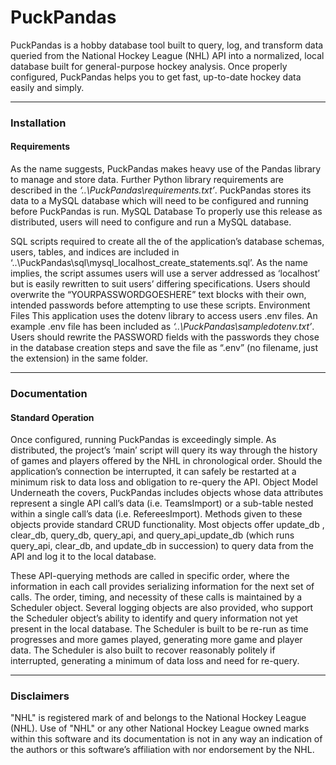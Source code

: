 # **PuckPandas**

PuckPandas is a hobby database tool built to query, log, and transform data queried from the National Hockey League (NHL) API into a normalized, local database built for general-purpose hockey analysis. Once properly configured, PuckPandas helps you to get fast, up-to-date hockey data easily and simply.
________________________________________
### **Installation**

#### Requirements

As the name suggests, PuckPandas makes heavy use of the Pandas library to manage and store data. Further Python library requirements are described in the _‘..\PuckPandas\requirements.txt’_.  PuckPandas stores its data to a MySQL database which will need to be configured and running before PuckPandas is run.
MySQL Database
To properly use this release as distributed, users will need to configure and run a MySQL database. 

SQL scripts required to create all the of the application’s database schemas, users, tables, and indices are included in ‘..\PuckPandas\sql\mysql_localhost_create_statements.sql’. As the name implies, the script assumes users will use a server addressed as ‘localhost’ but is easily rewritten to suit users’ differing specifications. Users should overwrite the “YOURPASSWORDGOESHERE” text blocks with their own, intended passwords before attempting to use these scripts. 
Environment Files
This application uses the dotenv library to access users .env files. An example .env file has been included as _‘..\PuckPandas\sampledotenv.txt’_. Users should rewrite the PASSWORD fields with the passwords they chose in the database creation steps and save the file as “.env” (no filename, just the extension) in the same folder.
________________________________________
### **Documentation**

#### Standard Operation

Once configured, running PuckPandas is exceedingly simple.
As distributed, the project’s ‘main’ script will query its way through the history of games and players offered by the NHL in chronological order. Should the application’s connection be interrupted, it can safely be restarted at a minimum risk to data loss and obligation to re-query the API. 
Object Model
Underneath the covers, PuckPandas includes objects whose data attributes represent a single API call’s data (i.e. TeamsImport) or a sub-table nested within a single call’s data (i.e. RefereesImport). Methods given to these objects provide standard CRUD functionality. Most objects offer update_db , clear_db, query_db, query_api, and query_api_update_db (which runs query_api, clear_db, and update_db in succession) to query data from the API and log it to the local database. 

These API-querying methods are called in specific order, where the information in each call provides serializing information for the next set of calls. 
The order, timing, and necessity of these calls is maintained by a Scheduler object. Several logging objects are also provided, who support the Scheduler object’s ability to identify and query information not yet present in the local database. The Scheduler is built to be re-run as time progresses and more games played, generating more game and player data. The Scheduler is also built to recover reasonably politely if interrupted, generating a minimum of data loss and need for re-query.
________________________________________
### **Disclaimers**

"NHL" is registered mark of and belongs to the National Hockey League (NHL). Use of "NHL"
or any other National Hockey League owned marks within this software and its documentation is not
in any way an indication of the authors or this software’s affiliation with nor endorsement by the NHL.

